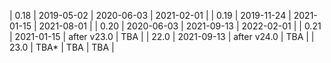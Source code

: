 | 0.18 | 2019-05-02 | 2020-06-03  | 2021-02-01 |
| 0.19 | 2019-11-24 | 2021-01-15  | 2021-08-01 |
| 0.20 | 2020-06-03 | 2021-09-13  | 2022-02-01 |
| 0.21 | 2021-01-15 | after v23.0 | TBA        |
| 22.0 | 2021-09-13 | after v24.0 | TBA        |
| 23.0 | TBA*       | TBA         | TBA        |
